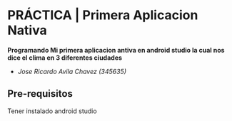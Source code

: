 # PRÁCTICA | Primera Aplicacion Nativa

**Programando Mi primera aplicacion antiva en android studio la cual nos dice el clima en 3 diferentes ciudades** 

- *Jose Ricardo Avila Chavez (345635)*

## Pre-requisitos

Tener instalado android studio

